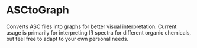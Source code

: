 # ASCtoGraph
Converts ASC files into graphs for better visual interpretation. Current usage is primarily for interpreting IR spectra for different organic chemicals, but feel free to adapt to your own personal needs.
